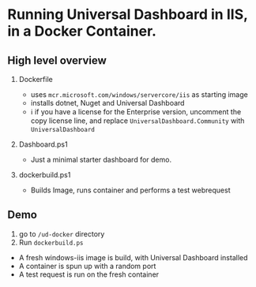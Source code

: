 # Running Universal Dashboard in IIS, in a Docker Container.
## High level overview
1. Dockerfile
    * uses `mcr.microsoft.com/windows/servercore/iis` as starting image
    * installs dotnet, Nuget and Universal Dashboard
    * ℹ if you have a license for the Enterprise version, uncomment the copy license line, and replace `UniversalDashboard.Community` with `UniversalDashboard`
  
2. Dashboard.ps1
    * Just a minimal starter dashboard for demo.
    
3. dockerbuild.ps1
    * Builds Image, runs container and performs a test webrequest
    
## Demo
1. go to `/ud-docker` directory
2. Run `dockerbuild.ps`
* A fresh windows-iis image is build, with Universal Dashboard installed
* A container is spun up with a random port
* A test request is run on the fresh container
